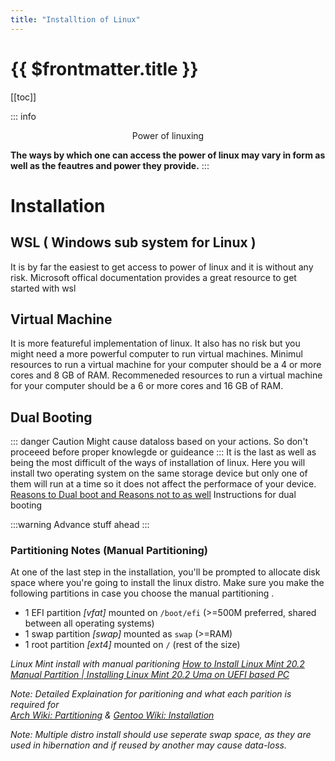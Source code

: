 ```yaml
---
title: "Installtion of Linux"
---
```


<h1>{{ $frontmatter.title }}</h1>

[[toc]]


::: info <p style="text-align: center">Power of linuxing</p>
<span style="color: var(--vp-c-brand)">****The ways by which one can access the power of linux may vary in form as well as the feautres and power they provide.****</span>
:::
# Installation
## WSL ( Windows sub system for Linux )
It is by far the easiest to get access to power of linux and it is without any risk.
Microsoft offical documentation provides a great resource to get started with wsl<br />
<Link tag="Blog" title="Wsl Install instructions" url="https://docs.microsoft.com/en-us/windows/wsl/install" />
<Link tag="Video" title="Install Video WSL" url="https://www.youtube.com/watch?v=wjbbl0TTMeo" />

## Virtual Machine
It is more featureful implementation of linux. It also has no risk but you might need a more powerful
computer to run virtual machines.
Minimul resources to run a virtual machine for your computer should be a 4 or more cores and 8 GB of RAM.
Recommeneded resources to run a virtual machine for your computer should be a 6 or more cores and 16 GB of RAM.
<Link tag="Blog" title="Installing ubuntu on virtual Machine" url="https://brb.nci.nih.gov/seqtools/installUbuntu.html" />
<Link tag="Video" title="Leanring about virtual Machines" url="https://www.youtube.com/watch?v=wX75Z-4MEoM" />


## Dual Booting 
::: danger Caution
Might cause dataloss based on your actions. So don't proceeed before proper knowlegde or guideance
:::
It is the last as well as being the most difficult of the ways of installation of linux. Here you
will install two operating system on the same storage device but only one of them will run at a time so it
does not affect the performace of your device.
[Reasons to Dual boot and Reasons not to as well](https://www.makeuseof.com/tag/reasons-dual-boot-linux/)
Instructions for dual booting
<Link tag="Blog" title="Dual Boot Guide" url="https://www.geeksforgeeks.org/creating-a-dual-boot-system-with-linux-and-windows/" />
<Link tag="Video" title="Linux mint full Installation Guide" url="https://youtu.be/ysqMhUpS7Ew" />

:::warning
Advance stuff ahead
:::
### Partitioning Notes (Manual Partitioning)

At one of the last step in the installation, you'll be prompted to allocate disk space where you're going to install the linux distro. Make sure you make the following partitions in case you choose the manual partitioning .

* 1 EFI partition *[vfat]* mounted on `/boot/efi` (>=500M preferred, shared between all operating systems)
* 1 swap partition *[swap]* mounted as `swap` (>=RAM)
* 1 root partition *[ext4]* mounted on `/` (rest of the size)

*Linux Mint install with manual paritioning [How to Install Linux Mint 20.2 Manual Partition | Installing Linux Mint 20.2 Uma on UEFI based PC](https://www.youtube.com/watch?v=fOHjqllzTy0)*

*Note: Detailed Explaination for paritioning and what each parition is required for <br />
[Arch Wiki: Partitioning](https://wiki.archlinux.org/title/Partitioning) & [Gentoo Wiki: Installation](https://wiki.gentoo.org/wiki/Handbook:AMD64/Full/Installation#Partitioning_the_disk_with_GPT_for_UEFI)* 

*Note: Multiple distro install should use seperate swap space, as they are used in hibernation and if reused by another may cause data-loss.*


